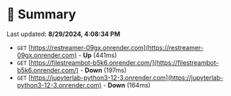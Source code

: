 # 📖 Summary
Last updated: **8/29/2024, 4:08:34 PM**

- `GET` [https://restreamer-09gx.onrender.com](https://restreamer-09gx.onrender.com) - **Up** (441ms)
- `GET` [https://filestreambot-b5k6.onrender.com/](https://filestreambot-b5k6.onrender.com/) - **Down** (197ms)
- `GET` [https://jupyterlab-python3-12-3.onrender.com](https://jupyterlab-python3-12-3.onrender.com) - **Down** (164ms)
